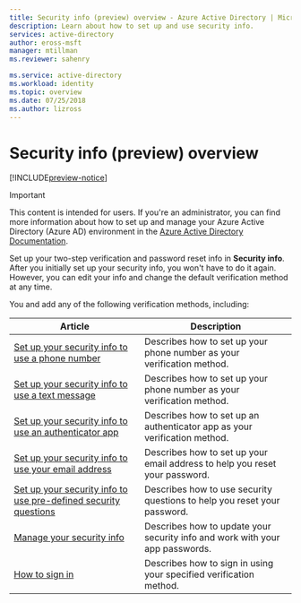 ```yaml
---
title: Security info (preview) overview - Azure Active Directory | Microsoft Docs
description: Learn about how to set up and use security info.
services: active-directory
author: eross-msft
manager: mtillman
ms.reviewer: sahenry

ms.service: active-directory
ms.workload: identity
ms.topic: overview
ms.date: 07/25/2018
ms.author: lizross
---
```



# Security info (preview) overview

[!INCLUDE[preview-notice](../../../includes/active-directory-end-user-preview-notice-security-info.md)]

>[!Important]
>This content is intended for users. If you're an administrator, you can find more information about how to set up and manage your Azure Active Directory (Azure AD) environment in the [Azure Active Directory Documentation](https://docs.microsoft.com/en-us/azure/active-directory).

Set up your two-step verification and password reset info in **Security info**. After you initially set up your security info, you won't have to do it again. However, you can edit your info and change the default verification method at any time.

You and add any of the following verification methods, including:

|Article |Description |
|------|------------|
|[Set up your security info to use a phone number](security-info-setup-phone-number.md)| Describes how to set up your phone number as your verification method.|
|[Set up your security info to use a text message](security-info-setup-text-msg.md)|Describes how to set up your phone number as your verification method.|
|[Set up your security info to use an authenticator app](security-info-setup-auth-app.md)|Describes how to set up an authenticator app as your verification method.|
|[Set up your security info to use your email address](security-info-setup-email.md)|Describes how to set up your email address to help you reset your password.|
|[Set up your security info to use pre-defined security questions](security-info-setup-questions.md)|Describes how to use security questions to help you reset your password.|
|[Manage your security info](security-info-manage-settings.md)|Describes how to update your security info and work with your app passwords.|
|[How to sign in](user-help-sign-in.md)|Describes how to sign in using your specified verification method.|